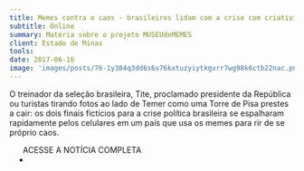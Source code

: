 ```yaml
---
title: Memes contra o caos - brasileiros lidam com a crise com criatividade
subtitle: Online
summary: Matéria sobre o projeto MUSEUdeMEMES
client: Estado de Minas
tools: 
date: 2017-06-16
image: 'images/posts/76-1y304q3dd6s6s76kxtuzyiytkgvrr7wg98k6ctb22nac.png'
---
```


O treinador da seleção brasileira, Tite, proclamado presidente da República ou turistas tirando fotos ao lado de Temer como uma Torre de Pisa prestes a cair: os dois finais fictícios para a crise política brasileira se espalharam rapidamente pelos celulares em um país que usa os memes para rir de se próprio caos.

<div class="post__share"><ul class="share__list list-reset">ACESSE A NOTÍCIA COMPLETA<li class="share__item" style="margin-left: 10px"><a class="share__link share__facebook" style="background: #fa5657" href="http://www.em.com.br/app/noticia/politica/2017/06/16/interna_politica,876885/memes-contra-o-caos-brasileiros-lidam-com-a-crise-com-criatividade.shtml" 
onclick=window.open(this.href, 'pop-up', 'left=20,top=20,width=500,height=500,toolbar=1,resizable=0'); return false;" title="Link" rel="nofollow"><i class="fa-solid fa-link"></i></a></li></ul></div>
<!-- <div class="gallery-box"><div class="gallery"><img src="/clipping/images/example-1.jpg" loading="lazy" alt="Project"><img src="/clipping/images/example-2.jpg" loading="lazy" alt="Project"></div><em>Gallery / <a href="https://www.freepik.com/" target="_blank">Freepic</a></em></div> -->
